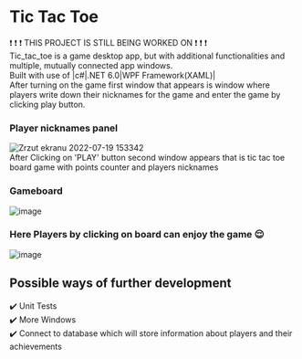 # Tic Tac Toe  
:exclamation: :exclamation: :exclamation: THIS PROJECT IS STILL BEING WORKED ON :exclamation: :exclamation: :exclamation:  
Tic_tac_toe is a game desktop app, but with additional functionalities and multiple, mutually connected app windows.  
Built with use of |c#|.NET 6.0|WPF Framework(XAML)|  
After turning on the game first window that appears is window where players write down their nicknames for the game and enter the game by clicking play button.  
### Player nicknames panel
![Zrzut ekranu 2022-07-19 153342](https://user-images.githubusercontent.com/93675889/179763250-b39c5711-56c7-45c1-94af-4364e36651dd.png)  
After Clicking on 'PLAY' button second window appears that is tic tac toe board game with points counter and players nicknames  
### Gameboard
![image](https://user-images.githubusercontent.com/93675889/179764150-10bd9583-10bd-419a-b929-9f39c1f3c405.png)
### Here Players by clicking on board can enjoy the game :relieved:  
![image](https://user-images.githubusercontent.com/93675889/179764535-0da55f38-c73b-414e-a7d8-3ca9473635ae.png)  
## Possible ways of further development   
:heavy_check_mark: Unit Tests  
:heavy_check_mark: More Windows  
:heavy_check_mark: Connect to database which will store information about players and their achievements  


